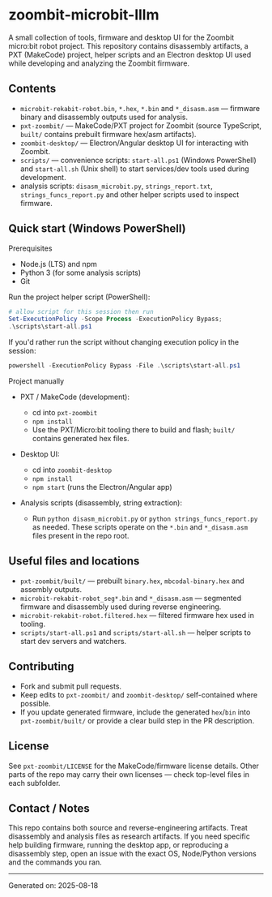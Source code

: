 # zoombit-microbit-lllm

A small collection of tools, firmware and desktop UI for the Zoombit micro:bit robot project. This repository contains disassembly artifacts, a PXT (MakeCode) project, helper scripts and an Electron desktop UI used while developing and analyzing the Zoombit firmware.

## Contents

- `microbit-rekabit-robot.bin`, `*.hex`, `*.bin` and `*_disasm.asm` — firmware binary and disassembly outputs used for analysis.
- `pxt-zoombit/` — MakeCode/PXT project for Zoombit (source TypeScript, `built/` contains prebuilt firmware hex/asm artifacts).
- `zoombit-desktop/` — Electron/Angular desktop UI for interacting with Zoombit.
- `scripts/` — convenience scripts: `start-all.ps1` (Windows PowerShell) and `start-all.sh` (Unix shell) to start services/dev tools used during development.
- analysis scripts: `disasm_microbit.py`, `strings_report.txt`, `strings_funcs_report.py` and other helper scripts used to inspect firmware.

## Quick start (Windows PowerShell)

Prerequisites

- Node.js (LTS) and npm
- Python 3 (for some analysis scripts)
- Git

Run the project helper script (PowerShell):

```powershell
# allow script for this session then run
Set-ExecutionPolicy -Scope Process -ExecutionPolicy Bypass;
.\scripts\start-all.ps1
```

If you'd rather run the script without changing execution policy in the session:

```powershell
powershell -ExecutionPolicy Bypass -File .\scripts\start-all.ps1
```

Project manually

- PXT / MakeCode (development):
  - cd into `pxt-zoombit`
  - `npm install`
  - Use the PXT/Micro:bit tooling there to build and flash; `built/` contains generated hex files.

- Desktop UI:
  - cd into `zoombit-desktop`
  - `npm install`
  - `npm start` (runs the Electron/Angular app)

- Analysis scripts (disassembly, string extraction):
  - Run `python disasm_microbit.py` or `python strings_funcs_report.py` as needed. These scripts operate on the `*.bin` and `*_disasm.asm` files present in the repo root.

## Useful files and locations

- `pxt-zoombit/built/` — prebuilt `binary.hex`, `mbcodal-binary.hex` and assembly outputs.
- `microbit-rekabit-robot_seg*.bin` and `*_disasm.asm` — segmented firmware and disassembly used during reverse engineering.
- `microbit-rekabit-robot.filtered.hex` — filtered firmware hex used in tooling.
- `scripts/start-all.ps1` and `scripts/start-all.sh` — helper scripts to start dev servers and watchers.

## Contributing

- Fork and submit pull requests.
- Keep edits to `pxt-zoombit/` and `zoombit-desktop/` self-contained where possible.
- If you update generated firmware, include the generated `hex`/`bin` into `pxt-zoombit/built/` or provide a clear build step in the PR description.

## License

See `pxt-zoombit/LICENSE` for the MakeCode/firmware license details. Other parts of the repo may carry their own licenses — check top-level files in each subfolder.

## Contact / Notes

This repo contains both source and reverse-engineering artifacts. Treat disassembly and analysis files as research artifacts. If you need specific help building firmware, running the desktop app, or reproducing a disassembly step, open an issue with the exact OS, Node/Python versions and the commands you ran.

---

Generated on: 2025-08-18
